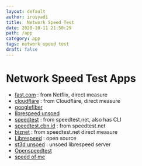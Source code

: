 ```yaml
---
layout: default
author: irosyadi
title:  Network Speed Test
date: 2020-10-11 21:50:29
path: /app
category: app
tags: network speed test
draft: false
---
```


# Network Speed Test Apps
- [fast.com](https://fast.com/) : from Netflix, direct measure
- [cloudflare](https://speed.cloudflare.com/) : from Cloudflare, direct measure
- [googlefiber](https://speed.googlefiber.net/)
- [librespeed unsoed](https://st3d.unsoed.ac.id/)
- [speedtest](https://www.speedtest.net/) : from speedtest.net, also has CLI
- [speedtest.cbn.id](https://speedtest.cbn.id/) : from speedtest.net
- [biznet](https://speedtest.biznetnetworks.com/) : from speedtest.net direct measure
- [Librespeed](https://librespeed.org/) : open source
- [st3d unsoed](https://st3d.unsoed.ac.id/) : unsoed librespeed server
- [Openspeedtest](https://openspeedtest.com/)
- [speed of me](https://speedof.me/)
<!--stackedit_data:
eyJoaXN0b3J5IjpbMTExMzA4OTk0OF19
-->